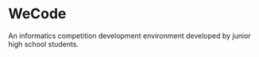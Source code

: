 # WeCode
An informatics competition development environment developed by junior high school students.

